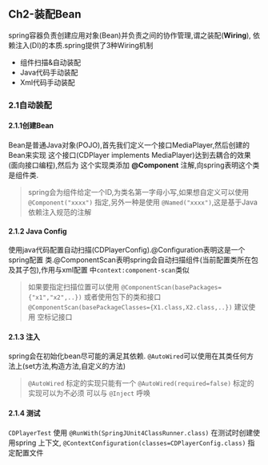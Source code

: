 ## Ch2-装配Bean

spring容器负责创建应用对象(Bean)并负责之间的协作管理,谓之装配(**Wiring**),
依赖注入(DI)的本质.spring提供了3种Wiring机制

- 组件扫描&自动装配
- Java代码手动装配
- Xml代码手动装配

### 2.1自动装配

#### 2.1.1创建Bean
Bean是普通Java对象(POJO),首先我们定义一个接口MediaPlayer,然后创建的Bean来实现
这个接口(CDPlayer implements MediaPlayer)达到去耦合的效果(面向接口编程),然后为
这个实现类添加 **@Component** 注解,向spring表明这个类是组件类.

> spring会为组件给定一个ID,为类名第一字母小写,如果想自定义可以使用 `@Component("xxxx")`
> 指定,另外一种是使用 `@Named("xxxx")`,这是基于Java依赖注入规范的注解

#### 2.1.2 Java Config
使用java代码配置自动扫描(CDPlayerConfig).@Configuration表明这是一个spring配置
类.@ComponentScan表明spring会自动扫描组件(当前配置类所在包及其子包),作用与xml配置
中`context:component-scan`类似

> 如果要指定扫描位置可以使用 `@ComponentScan(basePackages={"x1","x2",..})`
> 或者使用包下的类和接口 `@ComponentScan(basePackageClasses={X1.class,X2.class,..})` 建议使用
> 空标记接口

#### 2.1.3 注入
spring会在初始化bean尽可能的满足其依赖. `@AutoWired`可以使用在其类任何方法上(set方法,构造方法,自定义的方法)

> `@AutoWired` 标定的实现只能有一个
> `@AutoWired(required=false)` 标定的实现可以为不必须
> 可以与 `@Inject` 呼唤


#### 2.1.4 测试

`CDPlayerTest` 使用 `@RunWith(SpringJUnit4ClassRunner.class)` 在测试时创建使用spring
上下文, `@ContextConfiguration(classes=CDPlayerConfig.class)` 指定配置文件


